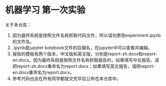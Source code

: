 # 机器学习 第一次实验

关于本仓库：

1. 因为最终系统是按照文件名称抓取代码文件，所以请勿更改experiment.ipynb的文件名。
2. .ipynb是jupyter botebook文件的后缀名，在jupyter中可以查看并编辑。
3. 报告的模板有两个版本，中文版和英文版，分别是report-zh.docx和report-en.docx。因为最终系统是按照文件名称抓取报告的，如果填写中文报告，请把report-zh.docx重命名为report.docx；如果填写英文报告，请把report-en.docx重命名为report.docx。
4. 参考代码也会在所有同学都提交完毕后公布在本仓库中。